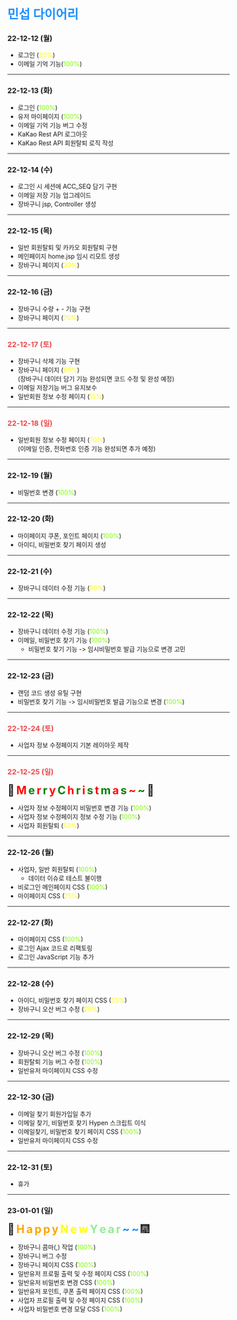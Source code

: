 # <span style="color: dodgerblue;">민섭 다이어리</span>

### 22-12-12 (월)
- 로그인 (<span style="color: yellow">80%</span>)
- 이메일 기억 기능(<span style="color: chartreuse">100%</span>)
---
### 22-12-13 (화)
- 로그인 (<span style="color: chartreuse">100%</span>)
- 유저 마이페이지 (<span style="color: chartreuse">100%</span>)
- 이메일 기억 기능 버그 수정
- KaKao Rest API 로그아웃
- KaKao Rest API 회원탈퇴 로직 작성
---
### 22-12-14 (수)
- 로그인 시 세션에 ACC_SEQ 담기 구현
- 이메일 저장 기능 업그레이드
- 장바구니 jsp, Controller 생성
---
### 22-12-15 (목)
- 일반 회원탈퇴 및 카카오 회원탈퇴 구현
- 메인페이지 home.jsp 임시 리모트 생성
- 장바구니 페이지 (<span style="color: yellow">30%</span>)
---
### 22-12-16 (금)
- 장바구니 수량 + - 기능 구현
- 장바구니 페이지 (<span style="color: yellow">70%</span>)
---
### <span style="color: #E84C4F">22-12-17 (토)</span>
- 장바구니 삭제 기능 구현
- 장바구니 페이지 (<span style="color: yellow">80%</span>)
<br>(장바구니 데이터 담기 기능 완성되면 코드 수정 및 완성 예정)
- 이메일 저장기능 버그 유지보수
- 일반회원 정보 수정 페이지 (<span style="color: yellow">15%</span>)
---
### <span style="color: #E84C4F">22-12-18 (일)</span>
- 일반회원 정보 수정 페이지 (<span style="color: yellow">70%</span>)
<br>(이메일 인증, 전화번호 인증 기능 완성되면 추가 예정)
---
### 22-12-19 (월)
- 비밀번호 변경 (<span style="color: chartreuse">100%</span>)
---
### 22-12-20 (화)
- 마이페이지 쿠폰, 포인트 페이지 (<span style="color: chartreuse">100%</span>)
- 아이디, 비밀번호 찾기 페이지 생성
---
### 22-12-21 (수)
- 장바구니 데이터 수정 기능 (<span style="color: yellow">90%</span>)
---
### 22-12-22 (목)
- 장바구니 데이터 수정 기능 (<span style="color: chartreuse">100%</span>)
- 이메일, 비밀번호 찾기 기능 (<span style="color: chartreuse">100%</span>)
  - 비밀번호 찾기 기능 -> 임시비밀번호 발급 기능으로 변경 고민
---
### 22-12-23 (금)
- 랜덤 코드 생성 유틸 구현
- 비밀번호 찾기 기능 -> 임시비밀번호 발급 기능으로 변경 (<span style="color: chartreuse">100%</span>)
---
### <span style="color: #E84C4F">22-12-24 (토)</span>
- 사업자 정보 수정페이지 기본 레이아웃 제작
---
### <span style="color: #E84C4F">22-12-25 (일)</span>
<span style="font-size:25px;">🎅</span>
<span style="color: red; font-size:25px; font-weight: bold;">M</span>
<span style="color: green; font-size:25px; font-weight: bold;">e</span>
<span style="color: red; font-size:25px; font-weight: bold;">r</span>
<span style="color: green; font-size:25px; font-weight: bold;">r</span>
<span style="color: red; font-size:25px; font-weight: bold;">y</span>
<span style="color: green; font-size:25px; font-weight: bold;">C</span>
<span style="color: red; font-size:25px; font-weight: bold;">h</span>
<span style="color: green; font-size:25px; font-weight: bold;">r</span>
<span style="color: red; font-size:25px; font-weight: bold;">i</span>
<span style="color: green; font-size:25px; font-weight: bold;">s</span>
<span style="color: red; font-size:25px; font-weight: bold;">t</span>
<span style="color: green; font-size:25px; font-weight: bold;">m</span>
<span style="color: red; font-size:25px; font-weight: bold;">a</span>
<span style="color: green; font-size:25px; font-weight: bold;">s</span>
<span style="color: red; font-size:25px; font-weight: bold;">~</span>
<span style="color: green; font-size:25px; font-weight: bold;">~</span>
<span style="font-size:25px;">🎄</span>
- 사업자 정보 수정페이지 비밀번호 변경 기능 (<span style="color: chartreuse">100%</span>)
- 사업자 정보 수정페이지 정보 수정 기능 (<span style="color: chartreuse">100%</span>)
- 사업자 회원탈퇴 (<span style="color: yellow">50%</span>)
---
### 22-12-26 (월)
- 사업자, 일반 회원탈퇴 (<span style="color: chartreuse">100%</span>)
  - 데이터 이슈로 테스트 불이행
- 비로그인 메인페이지 CSS (<span style="color: chartreuse">100%</span>)
- 마이페이지 CSS (<span style="color: yellow">75%</span>)
---
### 22-12-27 (화)
- 마이페이지 CSS (<span style="color: chartreuse">100%</span>)
- 로그인 Ajax 코드로 리팩토링
- 로그인 JavaScript 기능 추가
---
### 22-12-28 (수)
- 아이디, 비밀번호 찾기 페이지 CSS (<span style="color: yellow">35%</span>)
- 장바구니 오산 버그 수정 (<span style="color: yellow">25%</span>)
---
### 22-12-29 (목)
- 장바구니 오산 버그 수정 (<span style="color: chartreuse">100%</span>)
- 회원탈퇴 기능 버그 수정 (<span style="color: chartreuse">100%</span>)
- 일반유저 마이페이지 CSS 수정
---
### 22-12-30 (금)
- 이메일 찾기 회원가입일 추가
- 이메일 찾기, 비밀번호 찾기 Hypen 스크립트 이식
- 이메일찾기, 비밀번호 찾기 페이지 CSS (<span style="color: chartreuse">100%</span>)
- 일반유저 마이페이지 CSS 수정
---
### 22-12-31 (토)
- 휴가
---
### 23-01-01 (일)
<span style="font-size:25px;">🎉</span>
<span style="color: orange; font-size:25px; font-weight: bold;">H</span>
<span style="color: orange; font-size:25px; font-weight: bold;">a</span>
<span style="color: orange; font-size:25px; font-weight: bold;">p</span>
<span style="color: orange; font-size:25px; font-weight: bold;">p</span>
<span style="color: orange; font-size:25px; font-weight: bold;">y</span>
<span style="color: yellow; font-size:25px; font-weight: bold;">N</span>
<span style="color: yellow; font-size:25px; font-weight: bold;">e</span>
<span style="color: yellow; font-size:25px; font-weight: bold;">w</span>
<span style="color: lightgreen; font-size:25px; font-weight: bold;">Y</span>
<span style="color: lightgreen; font-size:25px; font-weight: bold;">e</span>
<span style="color: lightgreen; font-size:25px; font-weight: bold;">a</span>
<span style="color: lightgreen; font-size:25px; font-weight: bold;">r</span>
<span style="color: dodgerblue; font-size:25px; font-weight: bold;">~</span>
<span style="color: dodgerblue; font-size:25px; font-weight: bold;">~</span>
<span style="font-size:25px;">🎆</span>
- 장바구니 콤마(,) 작업 (<span style="color: chartreuse">100%</span>)
- 장바구니 버그 수정
- 장바구니 페이지 CSS (<span style="color: chartreuse">100%</span>)
- 일반유저 프로필 출력 및 수정 페이지 CSS (<span style="color: chartreuse">100%</span>)
- 일반유저 비밀번호 변경 CSS (<span style="color: chartreuse">100%</span>)
- 일반유저 포인트, 쿠폰 출력 페이지 CSS (<span style="color: chartreuse">100%</span>)
- 사업자 프로필 출력 및 수정 페이지 CSS (<span style="color: chartreuse">100%</span>)
- 사업자 비밀번호 변경 모달 CSS (<span style="color: chartreuse">100%</span>)